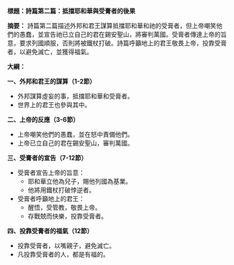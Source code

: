 **標題：詩篇第二篇：抵擋耶和華與受膏者的後果**

**摘要：**
詩篇第二篇描述外邦和君王謀算抵擋耶和華和祂的受膏者，但上帝嘲笑他們的愚蠢，並宣告祂已立自己的君在錫安聖山，將審判萬國。受膏者傳達上帝的旨意，要求列國順服，否則將被鐵杖打破。詩篇呼籲地上的君王敬畏上帝，投靠受膏者，以避免滅亡，並獲得福氣。

**大綱：**

**一、外邦和君王的謀算（1-2節）**
* 外邦謀算虛妄的事，抵擋耶和華和受膏者。
* 世界上的君王也參與其中。

**二、上帝的反應（3-6節）**
* 上帝嘲笑他們的愚蠢，並在怒中責備他們。
* 上帝已立自己的君在錫安聖山，審判萬國。

**三、受膏者的宣告（7-12節）**
* 受膏者宣告上帝的旨意：
    * 耶和華立他為兒子，賜他列國為基業。
    * 他將用鐵杖打破悖逆者。
* 受膏者呼籲地上的君王：
    * 醒悟，受管教，敬畏上帝。
    * 存戰兢而快樂，投靠受膏者。

**四、投靠受膏者的福氣（12節）**
* 投靠受膏者，以嘴親子，避免滅亡。
* 凡投靠受膏者的人，都是有福的。